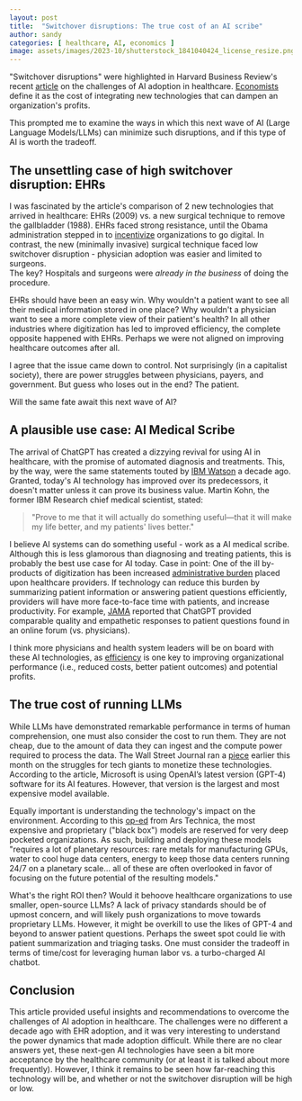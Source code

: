 ```yaml
---
layout: post
title:  "Switchover disruptions: The true cost of an AI scribe"
author: sandy
categories: [ healthcare, AI, economics ]
image: assets/images/2023-10/shutterstock_1841040424_license_resize.png
---
```


"Switchover disruptions" were highlighted in Harvard Business Review's recent [article](https://hbr.org/2023/09/ai-adoption-in-u-s-health-care-wont-be-easy) on the challenges of AI adoption in healthcare.  [Economists](https://www.aeaweb.org/articles?id=10.1257/mic.4.3.1) define it as the cost of integrating new technologies that can dampen an organization's profits.

This prompted me to examine the ways in which this next wave of AI (Large Language Models/LLMs) can minimize such disruptions, and if this type of AI is worth the tradeoff.  

## The unsettling case of high switchover disruption: EHRs
I was fascinated by the article's comparison of 2 new technologies that arrived in healthcare: EHRs (2009) vs. a new surgical technique to remove the gallbladder (1988).  EHRs faced strong resistance, until the Obama administration stepped in to [incentivize](https://www.hipaajournal.com/what-is-the-hitech-act/#:~:text=The%20HITECH%20Act%20was%20created%20to%20promote%20and,%28HIPAA%29%20by%20tightening%20up%20the%20language%20of%20HIPAA.) organizations to go digital.  In contrast, the new (minimally invasive) surgical technique faced low switchover disruption - physician adoption was easier and limited to surgeons.  
The key?  Hospitals and surgeons were *already in the business* of doing the procedure.

EHRs should have been an easy win.  Why wouldn't a patient want to see all their medical information stored in one place?  Why wouldn't a physician want to see a more complete view of their patient's health?  In all other industries where digitization has led to improved efficiency, the complete opposite happened with EHRs.  Perhaps we were not aligned on improving healthcare outcomes after all.

I agree that the issue came down to control.  Not surprisingly (in a capitalist society), there are power struggles between physicians, payers, and government.  But guess who loses out in the end?  The patient.  

Will the same fate await this next wave of AI?

## A plausible use case: AI Medical Scribe
The arrival of ChatGPT has created a dizzying revival for using AI in healthcare, with the promise of automated diagnosis and treatments.  This, by the way, were the same statements touted by [IBM Watson](https://spectrum.ieee.org/how-ibm-watson-overpromised-and-underdelivered-on-ai-health-care) a decade ago.  Granted, today's AI technology has improved over its predecessors, it doesn't matter unless it can prove its business value.  Martin Kohn, the former IBM Research chief medical scientist, stated:

>"Prove to me that it will actually do something useful—that it will make my life better, and my patients' lives better." 

I believe AI systems can do something useful - work as a AI medical scribe.  Although this is less glamorous than diagnosing and treating patients, this is probably the best use case for AI today.  Case in point: One of the ill by-products of digitization has been increased [administrative burden](https://www.medicaleconomics.com/view/top-challenges-2021-1-administrative-burdens-and-paperwork) placed upon healthcare providers.  If technology can reduce this burden by summarizing patient information or answering patient questions efficiently, providers will have more face-to-face time with patients, and increase productivity.  For example, [JAMA](https://jamanetwork.com/journals/jamainternalmedicine/article-abstract/2804309) reported that ChatGPT provided comparable quality and empathetic responses to patient questions found in an online forum (vs. physicians).  

I think more physicians and health system leaders will be on board with these AI technologies, as [efficiency](https://www.ncbi.nlm.nih.gov/books/NBK436891/) is one key to improving organizational performance (i.e., reduced costs, better patient outcomes) and potential profits. 

## The true cost of running LLMs
While LLMs have demonstrated remarkable performance in terms of human comprehension, one must also consider the cost to run them.  They are not cheap, due to the amount of data they can ingest and the compute power required to process the data.  The Wall Street Journal ran a [piece](https://www.wsj.com/tech/ai/ais-costly-buildup-could-make-early-products-a-hard-sell-bdd29b9f) earlier this month on the struggles for tech giants to monetize these technologies.  According to the article, Microsoft is using OpenAI’s latest version (GPT-4) software for its AI features.  However, that version is the largest and most expensive model available.  

Equally important is understanding the technology's impact on the environment.  According to this [op-ed](https://arstechnica.com/gadgets/2023/04/generative-ai-is-cool-but-lets-not-forget-its-human-and-environmental-costs/) from Ars Technica, the most expensive and proprietary ("black box") models are reserved for very deep pocketed organizations.  As such,  building and deploying these models "requires a lot of planetary resources: rare metals for manufacturing GPUs, water to cool huge data centers, energy to keep those data centers running 24/7 on a planetary scale… all of these are often overlooked in favor of focusing on the future potential of the resulting models."

What's the right ROI then?  Would it behoove healthcare organizations to use smaller, open-source LLMs?  A lack of privacy standards should be of upmost concern, and will likely push organizations to move towards proprietary LLMs.  However, it might be overkill to use the likes of GPT-4 and beyond to answer patient questions.  Perhaps the sweet spot could lie with patient summarization and triaging tasks.  One must consider the tradeoff in terms of time/cost for leveraging human labor vs. a turbo-charged AI chatbot.


## Conclusion
This article provided useful insights and recommendations to overcome the challenges of AI adoption in healthcare.  The challenges were no different a decade ago with EHR adoption, and it was very interesting to understand the power dynamics that made adoption difficult.  While there are no clear answers yet, these next-gen AI technologies have seen a bit more acceptance by the healthcare community (or at least it is talked about more frequently).  However, I think it remains to be seen how far-reaching this technology will be, and whether or not the switchover disruption will be high or low.